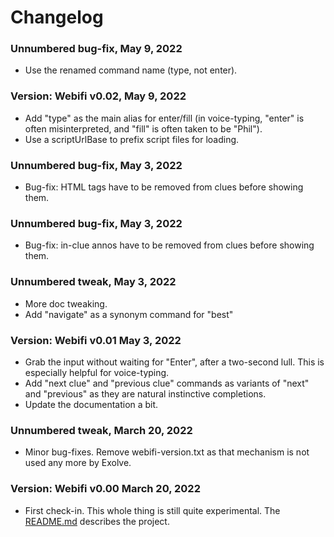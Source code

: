 # Changelog

### Unnumbered bug-fix, May 9, 2022

- Use the renamed command name (type, not enter).

### Version: Webifi v0.02, May 9, 2022

- Add "type" as the main alias for enter/fill (in voice-typing, "enter"
  is often misinterpreted, and "fill" is often taken to be "Phil").
- Use a scriptUrlBase to prefix script files for loading.

### Unnumbered bug-fix, May 3, 2022

- Bug-fix: HTML tags have to be removed from clues before showing them.

### Unnumbered bug-fix, May 3, 2022

- Bug-fix: in-clue annos have to be removed from clues before showing them.

### Unnumbered tweak, May 3, 2022

- More doc tweaking.
- Add "navigate" as a synonym command for "best"

### Version: Webifi v0.01 May 3, 2022

- Grab the input without waiting for "Enter", after a two-second lull.
  This is especially helpful for voice-typing.
- Add "next clue" and "previous clue" commands as variants of "next"
  and "previous" as they are natural instinctive completions.
- Update the documentation a bit.

### Unnumbered tweak, March 20, 2022

- Minor bug-fixes. Remove webifi-version.txt as that mechanism
  is not used any more by Exolve.

### Version: Webifi v0.00 March 20, 2022

- First check-in. This whole thing is still quite experimental.
  The [README.md](README.md) describes the project.

